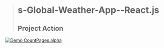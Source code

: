 > # s-Global-Weather-App--React.js
> ## Project Action

[![Demo CountPages alpha](https://github.com/LukaszKolodziejski/s-Global-Weather-App--React.js/blob/master/src/video.gif)](https://github.com/LukaszKolodziejski/s-Global-Weather-App--React.js)
